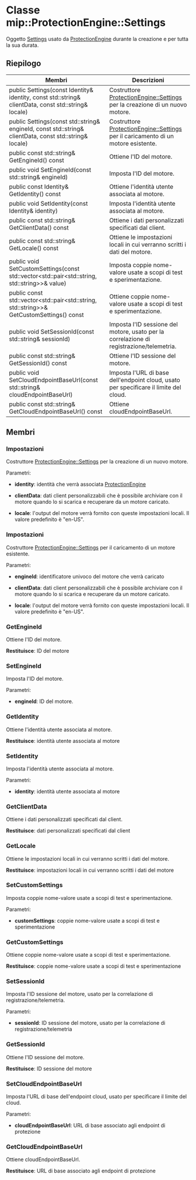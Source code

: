 # <a name="class-mipprotectionenginesettings"></a>Classe mip::ProtectionEngine::Settings 
Oggetto [Settings](class_mip_protectionengine_settings.md) usato da [ProtectionEngine](class_mip_protectionengine.md) durante la creazione e per tutta la sua durata.
  
## <a name="summary"></a>Riepilogo
 Membri                        | Descrizioni                                
--------------------------------|---------------------------------------------
 public Settings(const Identity& identity, const std::string& clientData, const std::string& locale)  |  Costruttore [ProtectionEngine::Settings](class_mip_protectionengine_settings.md) per la creazione di un nuovo motore.
 public Settings(const std::string& engineId, const std::string& clientData, const std::string& locale)  |  Costruttore [ProtectionEngine::Settings](class_mip_protectionengine_settings.md) per il caricamento di un motore esistente.
 public const std::string& GetEngineId() const  |  Ottiene l'ID del motore.
 public void SetEngineId(const std::string& engineId)  |  Imposta l'ID del motore.
 public const Identity& GetIdentity() const  |  Ottiene l'identità utente associata al motore.
 public void SetIdentity(const Identity& identity)  |  Imposta l'identità utente associata al motore.
 public const std::string& GetClientData() const  |  Ottiene i dati personalizzati specificati dal client.
 public const std::string& GetLocale() const  |  Ottiene le impostazioni locali in cui verranno scritti i dati del motore.
public void SetCustomSettings(const std::vector<std::pair<std::string, std::string>>& value)  |  Imposta coppie nome-valore usate a scopi di test e sperimentazione.
public const std::vector<std::pair<std::string, std::string>>& GetCustomSettings() const  |  Ottiene coppie nome-valore usate a scopi di test e sperimentazione.
 public void SetSessionId(const std::string& sessionId)  |  Imposta l'ID sessione del motore, usato per la correlazione di registrazione/telemetria.
 public const std::string& GetSessionId() const  |  Ottiene l'ID sessione del motore.
 public void SetCloudEndpointBaseUrl(const std::string& cloudEndpointBaseUrl)  |  Imposta l'URL di base dell'endpoint cloud, usato per specificare il limite del cloud.
 public const std::string& GetCloudEndpointBaseUrl() const  |  Ottiene cloudEndpointBaseUrl.
  
## <a name="members"></a>Membri
  
### <a name="settings"></a>Impostazioni
Costruttore [ProtectionEngine::Settings](class_mip_protectionengine_settings.md) per la creazione di un nuovo motore.

Parametri:  
* **identity**: identità che verrà associata [ProtectionEngine](class_mip_protectionengine.md)


* **clientData**: dati client personalizzabili che è possibile archiviare con il motore quando lo si scarica e recuperare da un motore caricato. 


* **locale**: l'output del motore verrà fornito con queste impostazioni locali. Il valore predefinito è "en-US".


  
### <a name="settings"></a>Impostazioni
Costruttore [ProtectionEngine::Settings](class_mip_protectionengine_settings.md) per il caricamento di un motore esistente.

Parametri:  
* **engineId**: identificatore univoco del motore che verrà caricato 


* **clientData**: dati client personalizzabili che è possibile archiviare con il motore quando lo si scarica e recuperare da un motore caricato. 


* **locale**: l'output del motore verrà fornito con queste impostazioni locali. Il valore predefinito è "en-US".


  
### <a name="getengineid"></a>GetEngineId
Ottiene l'ID del motore.

  
**Restituisce**: ID del motore
  
### <a name="setengineid"></a>SetEngineId
Imposta l'ID del motore.

Parametri:  
* **engineId**: ID del motore.


  
### <a name="getidentity"></a>GetIdentity
Ottiene l'identità utente associata al motore.

  
**Restituisce**: identità utente associata al motore
  
### <a name="setidentity"></a>SetIdentity
Imposta l'identità utente associata al motore.

Parametri:  
* **identity**: identità utente associata al motore


  
### <a name="getclientdata"></a>GetClientData
Ottiene i dati personalizzati specificati dal client.

  
**Restituisce**: dati personalizzati specificati dal client
  
### <a name="getlocale"></a>GetLocale
Ottiene le impostazioni locali in cui verranno scritti i dati del motore.

  
**Restituisce**: impostazioni locali in cui verranno scritti i dati del motore
  
### <a name="setcustomsettings"></a>SetCustomSettings
Imposta coppie nome-valore usate a scopi di test e sperimentazione.

Parametri:  
* **customSettings**: coppie nome-valore usate a scopi di test e sperimentazione


  
### <a name="getcustomsettings"></a>GetCustomSettings
Ottiene coppie nome-valore usate a scopi di test e sperimentazione.

  
**Restituisce**: coppie nome-valore usate a scopi di test e sperimentazione
  
### <a name="setsessionid"></a>SetSessionId
Imposta l'ID sessione del motore, usato per la correlazione di registrazione/telemetria.

Parametri:  
* **sessionId**: ID sessione del motore, usato per la correlazione di registrazione/telemetria


  
### <a name="getsessionid"></a>GetSessionId
Ottiene l'ID sessione del motore.

  
**Restituisce**: ID sessione del motore
  
### <a name="setcloudendpointbaseurl"></a>SetCloudEndpointBaseUrl
Imposta l'URL di base dell'endpoint cloud, usato per specificare il limite del cloud.

Parametri:  
* **cloudEndpointBaseUrl**: URL di base associato agli endpoint di protezione


  
### <a name="getcloudendpointbaseurl"></a>GetCloudEndpointBaseUrl
Ottiene cloudEndpointBaseUrl.

  
**Restituisce**: URL di base associato agli endpoint di protezione